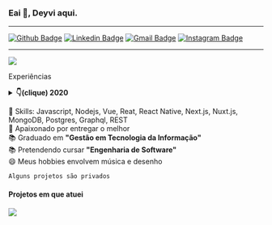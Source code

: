 

### Eai 👋, Deyvi aqui.
----
[![Github Badge](https://img.shields.io/badge/-deeborges-000?style=flat-square&logo=Github&logoColor=white&link=https://github.com/rebeccamanzi)](https://github.com/deeborges)
[![Linkedin Badge](https://img.shields.io/badge/-deyvisonborges-blue?style=flat-square&logo=Linkedin&logoColor=white&link=https://www.linkedin.com/in/deyvisonborges/)](https://www.linkedin.com/in/deyvisonborges/)
[![Gmail Badge](https://img.shields.io/badge/-gmail-c14438?style=flat-square&logo=Gmail&logoColor=white&link=mailto:web.dborges@gmail.com)](mailto:web.dborges@gmail.com)
[![Instagram Badge](https://img.shields.io/badge/-@_deyvisonborges-C13584?style=flat-square&labelColor=C13584&logo=instagram&logoColor=white&link=https://www.instagram.com/_deyvisonborges/)](https://www.instagram.com/_deyvisonborges/)

----

<img align='center' src="https://github-readme-stats.vercel.app/api?username=deeborges&show_icons=true">

<p>Experiências</p>
<details>
  <summary><b>👇(clique) 2020</b></summary>
  
  <div class="job">
    <a href=""><b>Pulse</b></a>
    <p>Equipe (size): ~ 25 pessoas</p>
    <div>
      <h4>Responsbilidades</h4>
    </div>
  </div>
  
</details>


  📌 Skills: Javascript, Nodejs, Vue, Reat, React Native, Next.js, Nuxt.js, MongoDB, Postgres, Graphql, REST <br>
  💙 Apaixonado por entregar o melhor <br>
  📚 Graduado em <b>"Gestão em Tecnologia da Informação"</b>  <br>
  📚 Pretendendo cursar <b>"Engenharia de Software" </b>  <br>
  😄 Meus hobbies envolvem música e desenho <br>
  
  `Alguns projetos são privados`

#### Projetos em que atuei
<div style="">
  <img src="https://imgur.com/JoIDsqI.png" />
</div>



